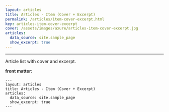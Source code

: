 ```yaml
---
layout: articles
title: Articles - Item (Cover + Excerpt)
permalink: /articles/item-cover-excerpt.html
key: articles-item-cover-excerpt
cover: /assets/images/axure/articles-item-cover-excerpt.jpg
articles:
  data_source: site.sample_page
  show_excerpt: true
---
```


<div class="article__content" markdown="1">

---

Article list with cover and excerpt.

<!--more-->

**front matter:**

    ---
    layout: articles
    title: Articles - Item (Cover + Excerpt)
    articles:
      data_source: site.sample_page
      show_excerpt: true
    ---

</div>

